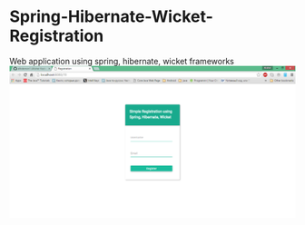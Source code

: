 # Spring-Hibernate-Wicket-Registration
Web application using spring, hibernate, wicket frameworks
<img src="images/registrer.png"/>


